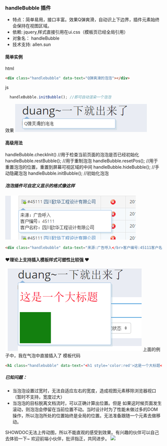 ### handleBubble 插件

    
- 特点：简单易用，接口丰富。效果Q弹爽滑，自动识上下边界，插件元素始终会保持在视图区域。
- 依赖: jquery,样式直接引用在ui.css（模板页已经全局引用）
- 对象名： handleBubble
- 技术支持: allen.sun

#### 简单实例
html
```html
<div class="handlebubble" data-text="Q弹爽滑的泡泡"></div>
```

js
```javascript
  handleBubble.initBubble(); //即可自动渲染一个泡泡
```
效果
![](https://github.com/allensunjian/bubble/blob/master/imgLib/2019-10-16_153214.png)
#### 高级用法
handleBubble.checkInit() //用于检查当前页面的泡泡是否已经初始化
handleBubble.restBubble(); //用于重制泡泡
handleBubble.resetPos(); //用于重置泡泡的位置，重置到屏幕可视区域的中间
handleBubble.hideBubble(); //手动隐藏泡泡
handleBubble.initBubble(); //初始化泡泡

##### 泡泡插件可自定义显示的格式像这样
![](https://github.com/allensunjian/bubble/blob/master/imgLib/j.png)
```html
<div class="handlebubble" data-text="来源:广告呼入</br>客户编号:45111客户名称：四川XXXX设计有限公司"></div>
```
#### &hearts;理论上支持插入模板样式可塑性比较强 &hearts;
![](https://github.com/allensunjian/bubble/blob/master/imgLib/a.png)
上面的例子中，我在气泡中直接插入了 模板代码
```html
<h1 class="handlebubble" data-text="<h1 style='color:red'>这是一个大标题</h1></br><div style='width:100px;height:100px;background:green'></div>">duang~一下就出来了 </h1>
```
##### 已知问题：
- 当泡泡设置过宽时，无法自适应左右的宽度，造成视图元素移除浏览器视口（暂时不支持，宽度过大）
- 当泡泡的目标脱离文档流时，可以正确计算出位置。但是 如果这时候页面发生滚动，则泡泡会停留在当前位置不动。当时设计时为了性能未做过多的DOM操作，所以泡泡所处的位置始终是全局的位置。无法准备跟随一个元素去做移动。


SHOWDOC无法上传动图，所以不能直观的感受到效果。有兴趣的伙伴可以自己去体验一下~
欢迎前端小伙伴，批评指正，共同进步。
![](https://github.com/allensunjian/bubble/blob/master/imgLib/time2.jpg)
